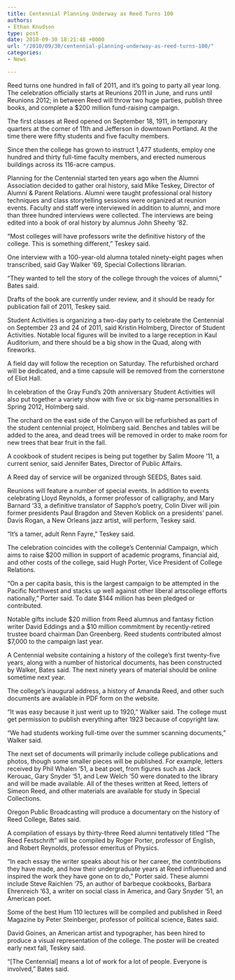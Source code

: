 ```yaml
---
title: Centennial Planning Underway as Reed Turns 100
authors:
- Ethan Knudson
type: post
date: 2010-09-30 18:21:48 +0000
url: "/2010/09/30/centennial-planning-underway-as-reed-turns-100/"
categories:
- News

---
```

Reed turns one hundred in fall of 2011, and it’s going to party all year long. The celebration officially starts at Reunions 2011 in June, and runs until Reunions 2012; in between Reed will throw two huge parties, publish three books, and complete a $200 million fund-raising campaign.

The first classes at Reed opened on September 18, 1911, in temporary quarters at the corner of 11th and Jefferson in downtown Portland. At the time there were fifty students and five faculty members.

Since then the college has grown to instruct 1,477 students, employ one hundred and thirty full-time faculty members, and erected numerous buildings across its 116-acre campus.

Planning for the Centennial started ten years ago when the Alumni Association decided to gather oral history, said Mike Teskey, Director of Alumni & Parent Relations. Alumni were taught professional oral history techniques and class storytelling sessions were organized at reunion events. Faculty and staff were interviewed in addition to alumni, and more than three hundred interviews were collected. The interviews are being edited into a book of oral history by alumnus John Sheehy ‘82.

“Most colleges will have professors write the definitive history of the college. This is something different,” Teskey said.

One interview with a 100-year-old alumna totaled ninety-eight pages when transcribed, said Gay Walker ‘69, Special Collections librarian.

“They wanted to tell the story of the college through the voices of alumni,” Bates said.

Drafts of the book are currently under review, and it should be ready for publication fall of 2011, Teskey said.

Student Activities is organizing a two-day party to celebrate the Centennial on September 23 and 24 of 2011, said Kristin Holmberg, Director of Student Activities. Notable local figures will be invited to a large reception in Kaul Auditorium, and there should be a big show in the Quad, along with fireworks.

A field day will follow the reception on Saturday. The refurbished orchard will be dedicated, and a time capsule will be removed from the cornerstone of Eliot Hall.
  
In celebration of the Gray Fund’s 20th anniversary Student Activities will also put together a variety show with five or six big-name personalities in Spring 2012, Holmberg said.

The orchard on the east side of the Canyon will be refurbished as part of the student centennial project, Holmberg said. Benches and tables will be added to the area, and dead trees will be removed in order to make room for new trees that bear fruit in the fall.

A cookbook of student recipes is being put together by Salim Moore ‘11, a current senior, said Jennifer Bates, Director of Public Affairs.

A Reed day of service will be organized through SEEDS, Bates said.

Reunions will feature a number of special events. In addition to events celebrating Lloyd Reynolds, a former professor of calligraphy, and Mary Barnard ‘33, a definitive translator of Sappho’s poetry, Colin Diver will join former presidents Paul Bragdon and Steven Koblick on a presidents’ panel. Davis Rogan, a New Orleans jazz artist, will perform, Teskey said.

“It’s a tamer, adult Renn Fayre,” Teskey said.

The celebration coincides with the college’s Centennial Campaign, which aims to raise $200 million in support of academic programs, financial aid, and other costs of the college, said Hugh Porter, Vice President of College Relations.

“On a per capita basis, this is the largest campaign to be attempted in the Pacific Northwest and stacks up well against other liberal artscollege efforts nationally,” Porter said. To date $144 million has been pledged or contributed.

Notable gifts include $20 million from Reed alumnus and fantasy fiction writer David Eddings and a $10 million commitment by recently-retired trustee board chairman Dan Greenberg. Reed students contributed almost $7,000 to the campaign last year.

A Centennial website containing a history of the college’s first twenty-five years, along with a number of historical documents, has been constructed by Walker, Bates said. The next ninety years of material should be online sometime next year.

The college’s inaugural address, a history of Amanda Reed, and other such documents are available in PDF form on the website.

“It was easy because it just went up to 1920,” Walker said. The college must get permission to publish everything after 1923 because of copyright law.

“We had students working full-time over the summer scanning documents,” Walker said.

The next set of documents will primarily include college publications and photos, though some smaller pieces will be published. For example, letters received by Phil Whalen ‘51, a beat poet, from figures such as Jack Kerouac, Gary Snyder ‘51, and Lew Welch ‘50 were donated to the library and will be made available. All of the theses written at Reed, letters of Simeon Reed, and other materials are available for study in Special Collections.

Oregon Public Broadcasting will produce a documentary on the history of Reed College, Bates said.

A compilation of essays by thirty-three Reed alumni tentatively titled “The Reed Festschrift” will be compiled by Roger Porter, professor of English, and Robert Reynolds, professor emeritus of Physics.

“In each essay the writer speaks about his or her career, the contributions they have made, and how their undergraduate years at Reed influenced and inspired the work they have gone on to do,” Porter said. These alumni include Steve Raichlen ‘75, an author of barbeque cookbooks, Barbara Ehrenreich ‘63, a writer on social class in America, and Gary Snyder ‘51, an American poet.

Some of the best Hum 110 lectures will be compiled and published in Reed Magazine by Peter Steinberger, professor of political science, Bates said.

David Goines, an American artist and typographer, has been hired to produce a visual representation of the college. The poster will be created early next fall, Teskey said.

“[The Centennial] means a lot of work for a lot of people. Everyone is involved,” Bates said.